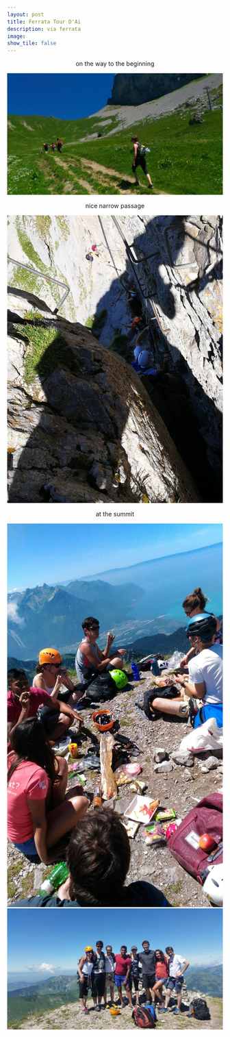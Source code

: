 ```yaml
---
layout: post
title: Ferrata Tour D'Ai
description: via ferrata 
image:
show_tile: false 
---
```





<center> on the way to the beginning </center>

![](../assets/images/ferrate/tour_AI_ferrata/IMG-20170617-WA0007.jpg)


<center> nice narrow passage </center>

![](../assets/images/ferrate/tour_AI_ferrata/IMG-20170617-WA0011.jpg)

<center> at the summit </center>

![](../assets/images/ferrate/tour_AI_ferrata/IMG-20170617-WA0006.jpg)
![](../assets/images/ferrate/tour_AI_ferrata/IMG-20170617-WA0008.jpg)


